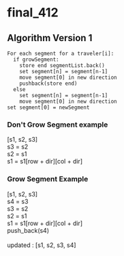 # final_412

## Algorithm Version 1
```
For each segment for a traveler[i]:
  if growSegment:
    store end segmentList.back()
    set segment[n] = segment[n-1]
    move segment[0] in new direction
    pushback(store end)
  else
    set segment[n] = segment[n-1]
    move segment[0] in new direction
set segment[0] = newSegment

```
### Don't Grow Segment example
[s1, s2, s3] <br />
s3 = s2 <br />
s2 = s1 <br />
s1 = s1[row + dir][col + dir]

### Grow Segment Example
[s1, s2, s3] <br />
s4 = s3 <br />
s3 = s2 <br />
s2 = s1 <br />
s1 = s1[row + dir][col + dir] <br />
push_back(s4) <br />
<br />
updated : [s1, s2, s3, s4]
